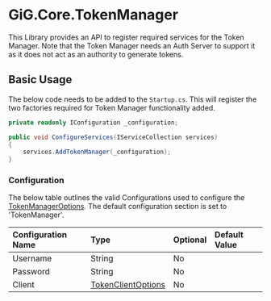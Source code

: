 ﻿# GiG.Core.TokenManager

This Library provides an API to register required services for the Token Manager. Note that the Token Manager needs an Auth Server to support it as it does not 
act as an authority to generate tokens.

## Basic Usage

The below code needs to be added to the `Startup.cs`. This will register the two factories required for Token Manager functionality added.

```csharp
private readonly IConfiguration _configuration;

public void ConfigureServices(IServiceCollection services)
{
    services.AddTokenManager(_configuration);
}
```

### Configuration

The below table outlines the valid Configurations used to configure the [TokenManagerOptions](../src/GiG.Core.TokenManager.Abstractions/Models/TokenManagerOptions.cs). 
The default configuration section is set to 'TokenManager'.


| Configuration Name | Type                                                                                         | Optional | Default Value |
|:-------------------|:---------------------------------------------------------------------------------------------|:---------|:--------------|
| Username           | String                                                                                       | No       |               |
| Password           | String                                                                                       | No       |               |
| Client             | [TokenClientOptions](../src/GiG.Core.TokenManager.Abstractions/Models/TokenClientOptions.cs) | No       |               |
